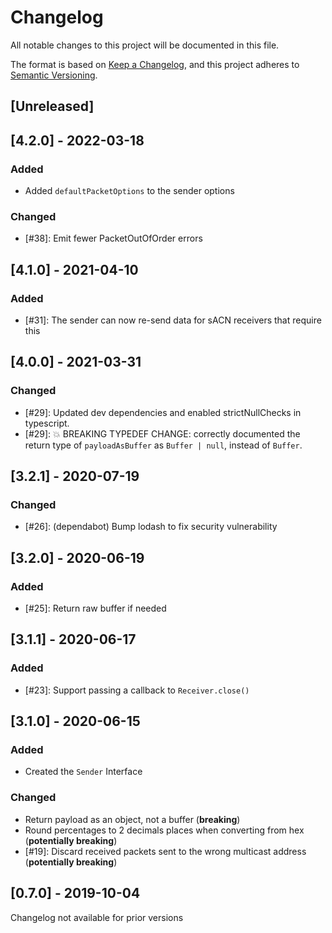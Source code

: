 # Changelog

All notable changes to this project will be documented in this file.

The format is based on [Keep a Changelog](https://keepachangelog.com/en/1.0.0/),
and this project adheres to [Semantic Versioning](https://semver.org/spec/v2.0.0.html).

## [Unreleased]

## [4.2.0] - 2022-03-18

### Added

- Added `defaultPacketOptions` to the sender options

### Changed

- [#38]: Emit fewer PacketOutOfOrder errors

## [4.1.0] - 2021-04-10

### Added

- [#31]: The sender can now re-send data for sACN receivers that require this

## [4.0.0] - 2021-03-31

### Changed

- [#29]: Updated dev dependencies and enabled strictNullChecks in typescript.
- [#29]: 💥 BREAKING TYPEDEF CHANGE: correctly documented the return type of `payloadAsBuffer` as `Buffer | null`, instead of `Buffer`.

## [3.2.1] - 2020-07-19

### Changed

- [#26]: (dependabot) Bump lodash to fix security vulnerability

## [3.2.0] - 2020-06-19

### Added

- [#25]: Return raw buffer if needed

## [3.1.1] - 2020-06-17

### Added

- [#23]: Support passing a callback to `Receiver.close()`

## [3.1.0] - 2020-06-15

### Added

- Created the `Sender` Interface

### Changed

- Return payload as an object, not a buffer (**breaking**)
- Round percentages to 2 decimals places when converting from hex (**potentially breaking**)
- [#19]: Discard received packets sent to the wrong multicast address (**potentially breaking**)

## [0.7.0] - 2019-10-04

Changelog not available for prior versions
